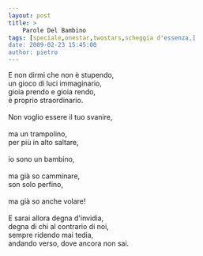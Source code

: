 ```yaml
---
layout: post
title: >
    Parole Del Bambino
tags: [speciale,onestar,twostars,scheggia d'essenza,]
date: 2009-02-23 15:45:00
author: pietro
---
```

E non dirmi che non è stupendo,<br/>un gioco di luci immaginario,<br/>gioia prendo e gioia rendo,<br/>è proprio straordinario.<br/><br/>Non voglio essere il tuo svanire,<br/><br/>ma un trampolino,<br/>per più in alto saltare,<br/><br/>io sono un bambino,<br/><br/>ma già so camminare,<br/>son solo perfino,<br/><br/>ma già so anche volare!<br/><br/>E sarai allora degna d'invidia,<br/>degna di chi al contrario di noi,<br/>sempre ridendo mai tedia,<br/>andando verso, dove ancora non sai.

